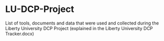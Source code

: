 # LU-DCP-Project
List of tools, documents and data that were used and collected during the Liberty University DCP Project (explained in the Liberty University DCP Tracker.docx)
